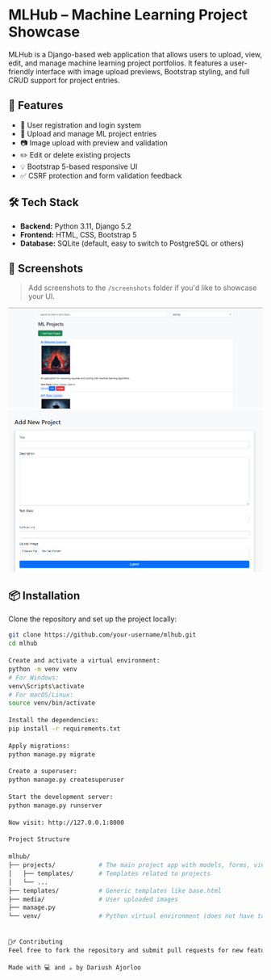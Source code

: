 # MLHub – Machine Learning Project Showcase

MLHub is a Django-based web application that allows users to upload, view, edit, and manage machine learning project portfolios. It features a user-friendly interface with image upload previews, Bootstrap styling, and full CRUD support for project entries.

## 🚀 Features

- 🔐 User registration and login system
- 📝 Upload and manage ML project entries
- 📷 Image upload with preview and validation
- ✏️ Edit or delete existing projects
- 💡 Bootstrap 5-based responsive UI
- ✅ CSRF protection and form validation feedback

## 🛠️ Tech Stack

- **Backend:** Python 3.11, Django 5.2
- **Frontend:** HTML, CSS, Bootstrap 5
- **Database:** SQLite (default, easy to switch to PostgreSQL or others)

## 📸 Screenshots

> Add screenshots to the `/screenshots` folder if you'd like to showcase your UI.

![Screenshot](https://raw.githubusercontent.com/Edorass/mlhub/main/mlhub/screenshots/screenshot1.png)
![Screenshot](https://raw.githubusercontent.com/Edorass/mlhub/main/mlhub/screenshots/screenshot2.png)


## 📦 Installation

Clone the repository and set up the project locally:

```bash
git clone https://github.com/your-username/mlhub.git
cd mlhub

Create and activate a virtual environment:
python -m venv venv
# For Windows:
venv\Scripts\activate
# For macOS/Linux:
source venv/bin/activate

Install the dependencies:
pip install -r requirements.txt

Apply migrations:
python manage.py migrate

Create a superuser:
python manage.py createsuperuser

Start the development server:
python manage.py runserver

Now visit: http://127.0.0.1:8000

Project Structure

mlhub/
├── projects/            # The main project app with models, forms, views
│   ├── templates/       # Templates related to projects
│   └── ...              
├── templates/           # Generic templates like base.html
├── media/               # User uploaded images
├── manage.py
└── venv/                # Python virtual environment (does not have to be inside git)


🙋‍♂️ Contributing
Feel free to fork the repository and submit pull requests for new features, improvements, or bug fixes.

Made with 💻 and ☕ by Dariush Ajorloo




